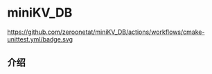 # miniKV_DB
https://github.com/zeroonetat/miniKV_DB/actions/workflows/cmake-unittest.yml/badge.svg
## 介绍